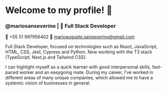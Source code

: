 # Welcome to my profile! 👋
### @mariosanseverino | 🌱 Full Stack Developer

📱 +55 51 997956402
📧 marioaugusto.sanseverino@gmail.com

Full Stack Developer, focused on technologies such as React, JavaScript, HTML, CSS, Jest, Cypress and Python. Now working with the T3 stack (TypeScript, Next.js and Tailwind CSS).

I can highlight myself as a quick learner with good interpersonal skills, fast-paced worker and an easygoing mate. During my career, I’ve worked in different areas of many unique companies, which allowed me to have a systemic vision of businesses in general.
